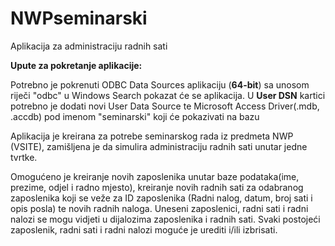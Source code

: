 # NWPseminarski
Aplikacija za administraciju radnih sati

**Upute za pokretanje aplikacije:**

Potrebno je pokrenuti ODBC Data Sources aplikaciju (**64-bit**) sa unosom riječi "odbc" u Windows Search pokazat će se aplikacija.
U **User DSN** kartici potrebno je dodati novi User Data Source te Microsoft Access Driver(.mdb, .accdb) pod imenom "seminarski" koji će pokazivati na bazu

Aplikacija je kreirana za potrebe seminarskog rada iz predmeta NWP (VSITE), zamišljena je da simulira administraciju radnih sati unutar jedne tvrtke.

Omogućeno je kreiranje novih zaposlenika unutar baze podataka(ime, prezime, odjel i radno mjesto), kreiranje novih radnih sati za odabranog zaposlenika koji se veže za ID zaposlenika (Radni nalog, datum, broj sati i opis posla) te novih radnih naloga.
Uneseni zaposlenici, radni sati i radni nalozi se mogu vidjeti u dijalozima zaposlenika i radnih sati. Svaki postojeći zaposlenik, radni sati i radni nalozi moguće je urediti i/ili izbrisati.
